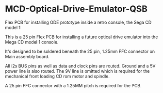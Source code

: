 # MCD-Optical-Drive-Emulator-QSB
Flex PCB for installing ODE prototype inside a retro console, the Sega CD model 1


This is a 25 pin Flex PCB for installing a future optical drive emulator into the Mega CD model 1 console.

It's designed to be soldered beneath the 25 pin, 1.25mm FFC connector on Main assembly board.  

All i2s BUS pins as well as data and clock pins are routed. Ground and a 5V power line is also routed.  The 9V line is omitted which is required for the mechanical front loading CD rom motor and spindle.

A 25 pin FFC connector with a 1.25MM pitch is required for the PCB.

